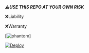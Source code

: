 

***⚠️USE THIS REPO AT YOUR OWN RISK***


 ❌Liability



 ❌Warranty


 
 





[![phantom](https://telegra.ph/file/e4a66645290b012ec1730.jpg)]





[![Deploy](https://www.herokucdn.com/deploy/button.svg)](https://heroku.com/deploy?template=https://github.com/SHER321/phantom.git)

